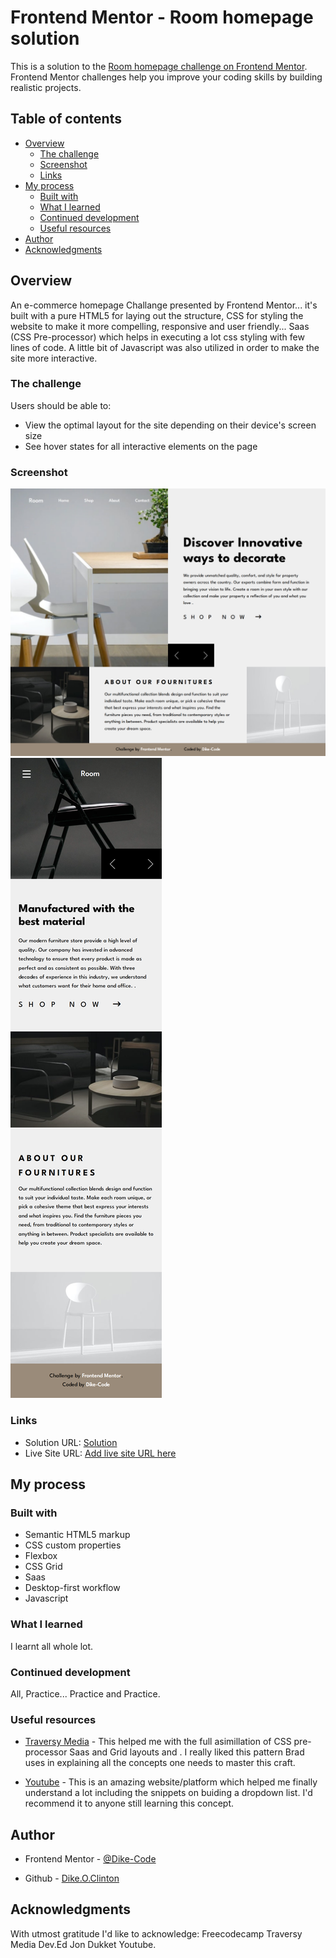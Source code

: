 <!-- @format -->

# Frontend Mentor - Room homepage solution

This is a solution to the [Room homepage challenge on Frontend Mentor](https://www.frontendmentor.io/challenges/room-homepage-BtdBY_ENq). Frontend Mentor challenges help you improve your coding skills by building realistic projects.

## Table of contents

-  [Overview](#overview)
   -  [The challenge](#the-challenge)
   -  [Screenshot](#screenshot)
   -  [Links](#links)
-  [My process](#my-process)
   -  [Built with](#built-with)
   -  [What I learned](#what-i-learned)
   -  [Continued development](#continued-development)
   -  [Useful resources](#useful-resources)
-  [Author](#author)
-  [Acknowledgments](#acknowledgments)

## Overview

An e-commerce homepage Challange presented by Frontend Mentor... it's built with a pure HTML5 for laying out the structure, CSS for styling the website to make it more compelling, responsive and user friendly... Saas (CSS Pre-processor) which helps in executing a lot css styling with few lines of code. A little bit of Javascript was also utilized in order to make the site more interactive.

### The challenge

Users should be able to:

-  View the optimal layout for the site depending on their device's screen size
-  See hover states for all interactive elements on the page

### Screenshot

![Desktop View](./images/room-desktop.png)
![Mobile View](./images/room-mobile.png)

### Links

-  Solution URL: [Solution](https://github.com/Dike-Code/Testimonial-Grid-Section)
-  Live Site URL: [Add live site URL here](https://your-live-site-url.com)

## My process

### Built with

-  Semantic HTML5 markup
-  CSS custom properties
-  Flexbox
-  CSS Grid
-  Saas
-  Desktop-first workflow
-  Javascript

### What I learned

I learnt all whole lot.

### Continued development

All, Practice... Practice and Practice.

### Useful resources

-  [Traversy Media](https://www.youtube.com/Traversy-Media) - This helped me with the full asimillation of CSS pre-processor Saas and Grid layouts and . I really liked this pattern Brad uses in explaining all the concepts one needs to master this craft.

-  [Youtube](https://www.youtube.com) - This is an amazing website/platform which helped me finally understand a lot including the snippets on buiding a dropdown list. I'd recommend it to anyone still learning this concept.

## Author

-  Frontend Mentor - [@Dike-Code](https://www.frontendmentor.io/profile/Dike-Code)

-  Github - [Dike.O.Clinton](https://www.github/Dike-Code)

## Acknowledgments

With utmost gratitude I'd like to acknowledge:
Freecodecamp
Traversy Media
Dev.Ed
Jon Dukket
Youtube.

